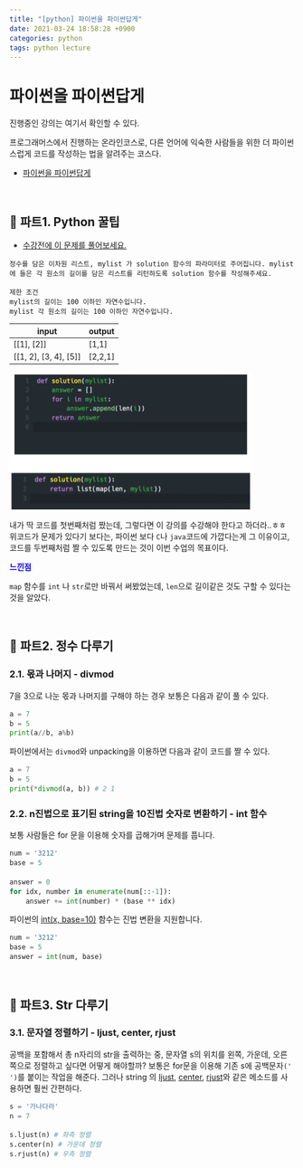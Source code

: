 ```yaml
---
title: "[python] 파이썬을 파이썬답게"
date: 2021-03-24 18:58:28 +0900
categories: python
tags: python lecture
---
```




# 파이썬을 파이썬답게

진행중인 강의는 여기서 확인할 수 있다.



프로그래머스에서 진행하는 온라인코스로, 다른 언어에 익숙한 사람들을 위한 더 파이썬스럽게 코드를 작성하는 법을 알려주는 코스다.

- [파이썬을 파이썬답게](https://programmers.co.kr/learn/courses/4008)



<br>

## 🔷 파트1. Python 꿀팁

- [수강전에 이 문제를 풀어보세요.](https://programmers.co.kr/learn/courses/4008/lessons/13254)

```
정수를 담은 이차원 리스트, mylist 가 solution 함수의 파라미터로 주어집니다. mylist에 들은 각 원소의 길이를 담은 리스트를 리턴하도록 solution 함수를 작성해주세요.

제한 조건
mylist의 길이는 100 이하인 자연수입니다.
mylist 각 원소의 길이는 100 이하인 자연수입니다.
```

| input                 | output  |
| --------------------- | ------- |
| [[1], [2]]            | [1,1]   |
| [[1, 2], [3, 4], [5]] | [2,2,1] |



<img src="../../img/image-20210324121237271.png" alt="image-20210324121237271" style="zoom:50%;" />

내가 딱 코드를 첫번째처럼 짰는데, 그렇다면 이 강의를 수강해야 한다고 하더라..ㅎㅎ
위코드가 문제가 있다기 보다는, 파이썬 보다 `C`나 `java`코드에 가깝다는게 그 이유이고,
코드를 두번째처럼 짤 수 있도록 만드는 것이 이번 수업의 목표이다.

<span style="color:blue">**느낀점**</span>

`map` 함수를 `int` 나 `str`로만 바꿔서 써봤었는데, `len`으로 길이같은 것도 구할 수 있다는 것을 알았다.



<br>

## 🔷 파트2. 정수 다루기

### 2.1. 몫과 나머지 - divmod

7을 3으로 나눈 몫과 나머지를 구해야 하는 경우 보통은 다음과 같이 풀 수 있다.

```python
a = 7
b = 5
print(a//b, a%b)
```

파이썬에서는 `divmod`와 unpacking을 이용하면 다음과 같이 코드를 짤 수 있다.

```python
a = 7
b = 5
print(*divmod(a, b)) # 2 1
```



### 2.2. n진법으로 표기된 string을 10진법 숫자로 변환하기 - int 함수

보통 사람들은 for 문을 이용해 숫자를 곱해가며 문제를 풉니다.

```python
num = '3212'
base = 5

answer = 0
for idx, number in enumerate(num[::-1]):
    answer += int(number) * (base ** idx)
```

파이썬의 [int(x, base=10)](https://docs.python.org/3/library/functions.html#int) 함수는 진법 변환을 지원합니다.

```python
num = '3212'
base = 5
answer = int(num, base)
```



<br>

## 🔷 파트3. Str 다루기

### 3.1. 문자열 정렬하기 - ljust, center, rjust

공백을 포함해서 총 n자리의 str을 출력하는 중, 문자열 s의 위치를 왼쪽, 가운데, 오른쪽으로 정렬하고 싶다면 어떻게 해야할까?
보통은 for문을 이용해 기존 s에 공백문자`(' ')`를 붙이는 작업을 해준다.
그러나 string 의  [ljust](https://docs.python.org/3/library/stdtypes.html?highlight=rjust#str.ljust), [center](https://docs.python.org/3/library/stdtypes.html?highlight=rjust#str.center), [rjust](https://docs.python.org/3/library/stdtypes.html?highlight=rjust#str.rjust)와 같은 메소드를 사용하면 훨씬 간편하다.

```python
s = '가나다라'
n = 7

s.ljust(n) # 좌측 정렬
s.center(n) # 가운데 정렬
s.rjust(n) # 우측 정렬
```





 